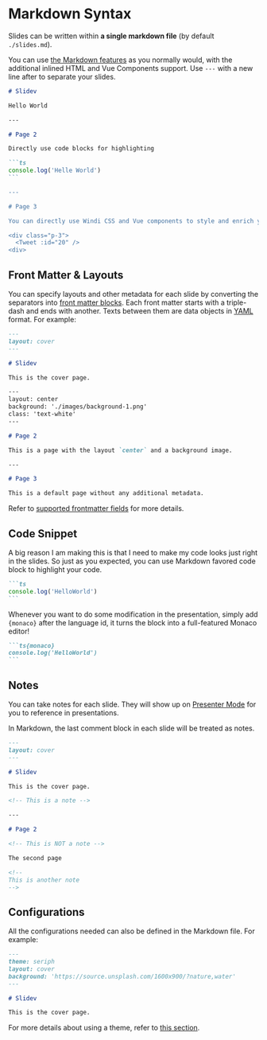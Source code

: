 # Markdown Syntax

Slides can be written within **a single markdown file** (by default `./slides.md`). 

You can use [the Markdown features](https://github.com/adam-p/markdown-here/wiki/Markdown-Cheatsheet) as you normally would, with the additional inlined HTML and Vue Components support. Use `---` with a new line after to separate your slides. 

~~~md
# Slidev

Hello World

---

# Page 2

Directly use code blocks for highlighting

```ts
console.log('Helle World')
`​``

---

# Page 3

You can directly use Windi CSS and Vue components to style and enrich your slides.

<div class="p-3">
  <Tweet :id="20" />
<div>
~~~

## Front Matter & Layouts

You can specify layouts and other metadata for each slide by converting the separators into [front matter blocks](https://jekyllrb.com/docs/front-matter/). Each front matter starts with a triple-dash and ends with another. Texts between them are data objects in [YAML](https://www.cloudbees.com/blog/yaml-tutorial-everything-you-need-get-started/) format. For example:

~~~md
---
layout: cover
---

# Slidev

This is the cover page.

---
layout: center
background: './images/background-1.png'
class: 'text-white'
---​

# Page 2

This is a page with the layout `center` and a background image.

---

# Page 3

This is a default page without any additional metadata.
~~~

Refer to [supported frontmatter fields](/guide/frontmatter-fields) for more details.

## Code Snippet

A big reason I am making this is that I need to make my code looks just right in the slides. So just as you expected, you can use Markdown favored code block to highlight your code.

~~~md
```ts
console.log('HelloWorld')
`​``
~~~

Whenever you want to do some modification in the presentation, simply add `{monaco}` after the language id, it turns the block into a full-featured Monaco editor!

~~~md
```ts{monaco}
console.log('HelloWorld')
`​``
~~~

## Notes

You can take notes for each slide. They will show up on [Presenter Mode](/guide/presenter-mode) for you to reference in presentations.

In Markdown, the last comment block in each slide will be treated as notes.

~~~md
---
layout: cover
---

# Slidev

This is the cover page.

<!-- This is a note -->

---

# Page 2

<!-- This is NOT a note -->

The second page

<!--
This is another note
-->
~~~

## Configurations

All the configurations needed can also be defined in the Markdown file. For example:

```md
---
theme: seriph
layout: cover
background: 'https://source.unsplash.com/1600x900/?nature,water'
---

# Slidev

This is the cover page.
```

For more details about using a theme, refer to [this section](/themes/use).
